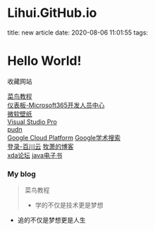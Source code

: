# Lihui.GitHub.io  
title: new article
date: 2020-08-06 11:01:55
tags:  

# Hello World!

收藏网站   

  [菜鸟教程](https://www.runoob.com)      
  [仪表板-Microsoft365开发人员中心](https://developer.microsoft.com/zh-cn/microsoft-365/dev-program)   
  [微软壁纸](https://wallpaperhub.app)  
  [Visual Studio Pro](https://www.aiweibk.com/)   
  [pudn](http://en.pudn.com/User/login)   
  [Google Cloud Platform](https://console.cloud.google.com/)            [Google学术搜索](https://scholar.google.com.hk/?hl=zh-CN)         
  [登录-百川云](https://bcyun.pw/auth/login)             [牧萧的博客](https://github.com/MuXiao985/MuXiao985.GitHub.io)    
  [xda论坛](https://forum.xda-developers.com/)           [java电子书](http://www.javazx.com/forum.php?mod=viewthread&tid=8588)
  


   

### My blog   

> 菜鸟教程   
>
> + 学的不仅是技术更是梦想   

+ 追的不仅是梦想更是人生
